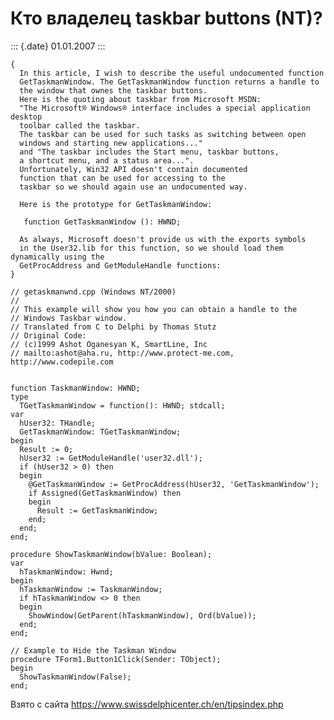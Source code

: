 Кто владелец taskbar buttons (NT)?
==================================

::: {.date}
01.01.2007
:::

    {
      In this article, I wish to describe the useful undocumented function
      GetTaskmanWindow. The GetTaskmanWindow function returns a handle to
      the window that ownes the taskbar buttons.
      Here is the quoting about taskbar from Microsoft MSDN:
      "The Microsoft® Windows® interface includes a special application desktop
      toolbar called the taskbar.
      The taskbar can be used for such tasks as switching between open
      windows and starting new applications..."
      and "The taskbar includes the Start menu, taskbar buttons,
      a shortcut menu, and a status area...".
      Unfortunately, Win32 API doesn't contain documented
      function that can be used for accessing to the
      taskbar so we should again use an undocumented way.
     
      Here is the prototype for GetTaskmanWindow:
     
       function GetTaskmanWindow (): HWND;
     
      As always, Microsoft doesn't provide us with the exports symbols
      in the User32.lib for this function, so we should load them dynamically using the
      GetProcAddress and GetModuleHandle functions:
    }
     
    // getaskmanwnd.cpp (Windows NT/2000)
    //
    // This example will show you how you can obtain a handle to the
    // Windows Taskbar window.
    // Translated from C to Delphi by Thomas Stutz
    // Original Code:
    // (c)1999 Ashot Oganesyan K, SmartLine, Inc
    // mailto:ashot@aha.ru, http://www.protect-me.com, http://www.codepile.com
     
     
    function TaskmanWindow: HWND;
    type
      TGetTaskmanWindow = function(): HWND; stdcall;
    var
      hUser32: THandle;
      GetTaskmanWindow: TGetTaskmanWindow;
    begin
      Result := 0;
      hUser32 := GetModuleHandle('user32.dll');
      if (hUser32 > 0) then
      begin
        @GetTaskmanWindow := GetProcAddress(hUser32, 'GetTaskmanWindow');
        if Assigned(GetTaskmanWindow) then
        begin
          Result := GetTaskmanWindow;
        end;
      end;
    end;
     
    procedure ShowTaskmanWindow(bValue: Boolean);
    var
      hTaskmanWindow: Hwnd;
    begin
      hTaskmanWindow := TaskmanWindow;
      if hTaskmanWindow <> 0 then
      begin
        ShowWindow(GetParent(hTaskmanWindow), Ord(bValue));
      end;
    end;
     
    // Example to Hide the Taskman Window
    procedure TForm1.Button1Click(Sender: TObject);
    begin
      ShowTaskmanWindow(False);
    end;

Взято с сайта <https://www.swissdelphicenter.ch/en/tipsindex.php>
